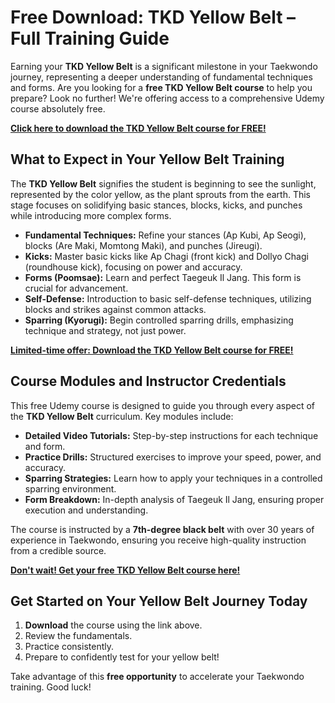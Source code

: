 # Free Download: TKD Yellow Belt – Full Training Guide

Earning your **TKD Yellow Belt** is a significant milestone in your Taekwondo journey, representing a deeper understanding of fundamental techniques and forms. Are you looking for a **free TKD Yellow Belt course** to help you prepare? Look no further! We're offering access to a comprehensive Udemy course absolutely free.

[**Click here to download the TKD Yellow Belt course for FREE!**](https://udemywork.com/tkd-yellow-belt)

## What to Expect in Your Yellow Belt Training

The **TKD Yellow Belt** signifies the student is beginning to see the sunlight, represented by the color yellow, as the plant sprouts from the earth. This stage focuses on solidifying basic stances, blocks, kicks, and punches while introducing more complex forms.

*   **Fundamental Techniques:** Refine your stances (Ap Kubi, Ap Seogi), blocks (Are Maki, Momtong Maki), and punches (Jireugi).
*   **Kicks:** Master basic kicks like Ap Chagi (front kick) and Dollyo Chagi (roundhouse kick), focusing on power and accuracy.
*   **Forms (Poomsae):** Learn and perfect Taegeuk Il Jang. This form is crucial for advancement.
*   **Self-Defense:** Introduction to basic self-defense techniques, utilizing blocks and strikes against common attacks.
*   **Sparring (Kyorugi):** Begin controlled sparring drills, emphasizing technique and strategy, not just power.

[**Limited-time offer: Download the TKD Yellow Belt course for FREE!**](https://udemywork.com/tkd-yellow-belt)

## Course Modules and Instructor Credentials

This free Udemy course is designed to guide you through every aspect of the **TKD Yellow Belt** curriculum. Key modules include:

*   **Detailed Video Tutorials:** Step-by-step instructions for each technique and form.
*   **Practice Drills:** Structured exercises to improve your speed, power, and accuracy.
*   **Sparring Strategies:** Learn how to apply your techniques in a controlled sparring environment.
*   **Form Breakdown:** In-depth analysis of Taegeuk Il Jang, ensuring proper execution and understanding.

The course is instructed by a **7th-degree black belt** with over 30 years of experience in Taekwondo, ensuring you receive high-quality instruction from a credible source.

[**Don't wait! Get your free TKD Yellow Belt course here!**](https://udemywork.com/tkd-yellow-belt)

## Get Started on Your Yellow Belt Journey Today

1.  **Download** the course using the link above.
2.  Review the fundamentals.
3.  Practice consistently.
4.  Prepare to confidently test for your yellow belt!

Take advantage of this **free opportunity** to accelerate your Taekwondo training. Good luck!
